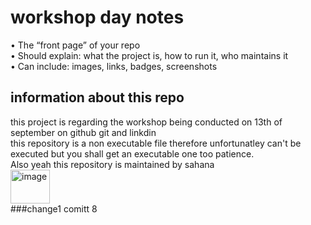   # workshop day notes
  •	The “front page” of your repo  
  •	Should explain: what the project is, how to run it, who maintains it  
  •	Can include: images, links, badges, screenshots  
## information about this repo  
  this project is regarding the workshop being conducted on 13th of september on github git and linkdin  
    this repository is a non executable file therefore unfortunatley can't be executed but you shall get an executable one too patience.  
      Also yeah this repository is maintained by sahana  
         <img width="63" height="54" alt="image" src="https://github.com/user-attachments/assets/f8506e39-95d5-4ac2-83e8-30ca32b604f7" />  
          ###change1 comitt 8
